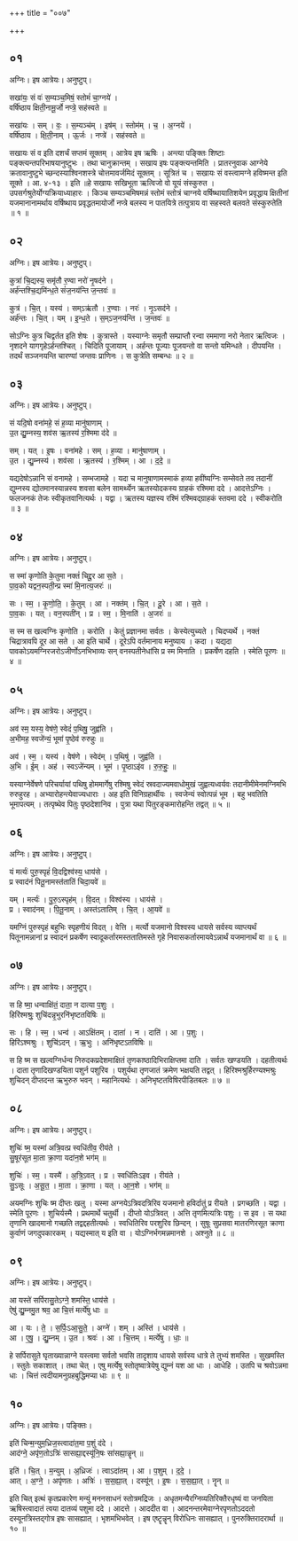 +++
title = "००७"

+++


## ०१
अग्निः। इष आत्रेयः। अनुष्टुप्।

सखा॑यः॒ सं वः॑ स॒म्यञ्च॒मिषं॒ स्तोमं॑ चा॒ग्नये॑ ।  
वर्षि॑ष्ठाय क्षिती॒नामू॒र्जो नप्त्रे॒ सह॑स्वते ॥

सखा॑यः । सम् । वः॒ । स॒म्यञ्च॑म् । इष॑म् । स्तोम॑म् । च॒ । अ॒ग्नये॑ ।  
वर्षि॑ष्ठाय । क्षि॒ती॒नाम् । ऊ॒र्जः । नप्त्रे॑ । सह॑स्वते ॥

सखायः सं व इति दशर्चं सप्तमं सूक्तम् । आत्रेय इष ऋषिः । अन्त्या पङ्क्तिः शिष्टाः पङ्क्त्यन्तपरिभाषयानुष्टुभः । तथा चानुक्रान्तम् । सखाय इषः पङ्क्त्यन्तमिति । प्रातरनुवाक आग्नेये क्रतावानुष्टुभे च्छन्दस्याश्विनशस्त्रे चोत्तमावर्जमिदं सूक्तम् । सूत्रितं च । सखायः सं वस्त्वामग्ने हविष्मन्त इति सूक्ते । आ. ४-१३ । इति ॥हे सखायः सखिभूता ऋत्विजो वो यूयं संस्कुरुत । उपसर्गश्रुतेर्योग्यक्रियाध्याहारः । किञ्च सम्यञ्चमिषमन्नं स्तोमं स्तोत्रं चाग्नये वर्षिष्थायातिशयेन प्रवृद्धाय क्षितीनां यजमानानामर्थाय वर्षिष्थाय प्रवृद्धतमायोर्जो नप्त्रे बलस्य न पातयित्रे तत्पुत्राय वा सहस्वते बलवते संस्कुरुतेति ॥ १ ॥

## ०२
अग्निः। इष आत्रेयः। अनुष्टुप्।

कुत्रा॑ चि॒द्यस्य॒ समृ॑तौ र॒ण्वा नरो॑ नृ॒षद॑ने ।  
अर्ह॑न्तश्चि॒द्यमि॑न्ध॒ते सं॑ज॒नय॑न्ति ज॒न्तवः॑ ॥

कुत्र॑ । चि॒त् । यस्य॑ । सम्ऽऋ॑तौ । र॒ण्वाः । नरः॑ । नृ॒ऽसद॑ने ।  
अर्ह॑न्तः । चि॒त् । यम् । इ॒न्ध॒ते । स॒म्ऽज॒नय॑न्ति । ज॒न्तवः॑ ॥

सोऽग्निः कुत्र चिद्वर्तत इति शेषः । कुत्रास्ते । यस्याग्नेः समृतौ सम्प्राप्तौ रन्वा रममाणा नरो नेतार ऋत्विजः । नृशदने यागगृहेऽर्हन्तश्चित् । चिदिति पूजायाम् । अर्हन्तः पूज्याः पूजयन्तो वा सन्तो यमिन्धते । दीपयन्ति । तदर्थं सञ्जनयन्ति चारण्यां जन्तवः प्राणिनः । स कुत्रेति सम्बन्धः ॥ २ ॥

## ०३
अग्निः। इष आत्रेयः। अनुष्टुप्।

सं यदि॒षो वना॑महे॒ सं ह॒व्या मानु॑षाणाम् ।  
उ॒त द्यु॒म्नस्य॒ शव॑स ऋ॒तस्य॑ र॒श्मिमा द॑दे ॥

सम् । यत् । इ॒षः । वना॑महे । सम् । ह॒व्या । मानु॑षाणाम् ।  
उ॒त । द्यु॒म्नस्य॑ । शव॑सा । ऋ॒तस्य॑ । र॒श्मिम् । आ । द॒दे॒ ॥

यद्यदेषोऽन्नानि सं वनामहे । सम्भजामहे । यदा च मानुषाणामस्माकं हव्या हवींष्यग्निः सम्सेवते तव तदानीं द्युम्नस्य द्योतमानस्यान्नस्य शवसा बलेन सामर्थ्येन ऋतस्योदकस्य ग्राहकं रश्मिमा ददे । आदत्तेऽग्निः । फलजनकं तेजः स्वीकृतवानित्यर्थः । यद्वा । ऋतस्य यज्ञस्य रश्मिं रश्मिवद्ग्राहकं स्तवमा ददे । स्वीकरोति ॥ ३ ॥

## ०४
अग्निः। इष आत्रेयः। अनुष्टुप्।

स स्मा॑ कृणोति के॒तुमा नक्तं॑ चिद्दू॒र आ स॒ते ।  
पा॒व॒को यद्वन॒स्पती॒न्प्र स्मा॑ मि॒नात्य॒जरः॑ ॥

सः । स्म॒ । कृ॒णो॒ति॒ । के॒तुम् । आ । नक्त॑म् । चि॒त् । दू॒रे । आ । स॒ते ।  
पा॒व॒कः । यत् । वन॒स्पती॑न् । प्र । स्म॒ । मि॒नाति॑ । अ॒जरः॑ ॥

स स्म स खल्वग्निः कृणोति । करोति । केतुं प्रज्ञानमा सर्वतः । केस्येत्युच्यते । चिदप्यर्थे । नक्तं चिद्रात्रावपि दूर आ सते । आ इति चार्थे । दूरेऽपि वर्तमानाय मनुष्याय । कदा । यद्यदा पावकोऽयमग्निरजरोऽजीर्णोऽनभिभाव्यः सन् वनस्पतीनेधांसि प्र स्म मिनाति । प्रकर्षेण दहति । स्मेति पूरणः ॥ ४ ॥

## ०५
अग्निः। इष आत्रेयः। अनुष्टुप्।

अव॑ स्म॒ यस्य॒ वेष॑णे॒ स्वेदं॑ प॒थिषु॒ जुह्व॑ति ।  
अ॒भीमह॒ स्वजे॑न्यं॒ भूमा॑ पृ॒ष्ठेव॑ रुरुहुः ॥

अव॑ । स्म॒ । यस्य॑ । वेष॑णे । स्वेद॑म् । प॒थिषु॑ । जुह्व॑ति ।  
अ॒भि । ई॒म् । अह॑ । स्वऽजे॑न्यम् । भूम॑ । पृ॒ष्ठाऽइ॑व । रु॒रु॒हुः॒ ॥

यस्याग्नेर्वेषणे परिचर्यायां पथिषु होममार्गेषु रश्मिषु स्वेदं स्रवदाज्यमवाधोमुखं जुह्वत्यध्वर्यवः तदानीमीमेनमग्निमभि रुरुहुरह । अभ्यारोहन्त्येवाज्यधाराः । अह इति विनिग्रहार्थीयः । स्वजेन्यं स्वोत्पन्नं भूम । बहु भवतिति भूमापत्यम् । तत्पृष्थेव पितुः पृष्ठदेशानिव । पुत्रा यथा पितुरङ्कमारोहन्ति तद्वत् ॥ ५ ॥

## ०६
अग्निः। इष आत्रेयः। अनुष्टुप्।

यं मर्त्यः॑ पुरु॒स्पृहं॑ वि॒दद्विश्व॑स्य॒ धाय॑से ।  
प्र स्वाद॑नं पितू॒नामस्त॑तातिं चिदा॒यवे॑ ॥

यम् । मर्त्यः॑ । पु॒रु॒ऽस्पृह॑म् । वि॒दत् । विश्व॑स्य । धाय॑से ।  
प्र । स्वाद॑नम् । पि॒तू॒नाम् । अस्त॑ऽतातिम् । चि॒त् । आ॒यवे॑ ॥

यमग्निं पुरुस्पृहं बहुभिः स्पृहणीयं विदत् । वेत्ति । मर्त्यो यजमानो विश्वस्य धायसे सर्वस्य व्याप्त्यर्थं पितूनामन्नानां प्र स्वादनं प्रकर्षेण स्वादूकर्तारमस्ततातिमस्ते गृहे निवासकर्तारमायवेऽन्नार्थं यजमानार्थं वा ॥ ६ ॥

## ०७
अग्निः। इष आत्रेयः। अनुष्टुप्।

स हि ष्मा॒ धन्वाक्षि॑तं॒ दाता॒ न दात्या प॒शुः ।  
हिरि॑श्मश्रुः॒ शुचि॑दन्नृ॒भुरनि॑भृष्टतविषिः ॥

सः । हि । स्म॒ । धन्व॑ । आऽक्षि॑तम् । दाता॑ । न । दाति॑ । आ । प॒शुः ।  
हिरि॑ऽश्मश्रुः । शुचि॑ऽदन् । ऋ॒भुः । अनि॑भृष्टऽतविषिः ॥

स हि ष्म स खल्वग्निर्धन्व निरुदकप्रदेशमाक्षितं तृणकाष्ठादिभिराक्षिप्तमा दाति । सर्वतः खण्डयति । दहतीत्यर्थः । दाता तृणादिखण्डयिता पशुर्न पशुरिव । पशुर्यथा तृणजातं क्रमेण भक्षयति तद्वत् । हिरिश्मश्रुर्हिरण्यश्मश्रुः शुचिदन् दीप्तदन्त ऋभुरुरु भवन् । महानित्यर्थः । अनिभृष्टतविषिरपीडितबलः ॥ ७ ॥

## ०८
अग्निः। इष आत्रेयः। अनुष्टुप्।

शुचिः॑ ष्म॒ यस्मा॑ अत्रि॒वत्प्र स्वधि॑तीव॒ रीय॑ते ।  
सु॒षूर॑सूत मा॒ता क्रा॒णा यदा॑न॒शे भग॑म् ॥

शुचिः॑ । स्म॒ । यस्मै॑ । अ॒त्रि॒ऽवत् । प्र । स्वधि॑तिःऽइव । रीय॑ते ।  
सु॒ऽसूः । अ॒सू॒त॒ । मा॒ता । क्रा॒णा । यत् । आ॒न॒शे । भग॑म् ॥

अयमग्निः शुचिः ष्म दीप्तः खलु । यस्मा अग्नयेऽत्रिवदत्रिरिव यजमानो हविर्दातुं प्र रीयते । प्रगच्छति । यद्वा । स्मेति पूरणः । शुचिर्यस्मै । प्रथमार्थे चतुर्थी । दीप्तो योऽत्रिवत् । अत्ति तृणमित्यत्रिः पशुः । स इव । स यथा तृणानि खादमानो गच्छति तद्वद्दहतीत्यर्थः । स्वधितिरिव परशुरिव छिन्दन् । सुषूः सुप्रसवा मातरणिरसूत क्राणा कुर्वाणं जगदुपकारकम् । यद्यस्मात् य इति वा । योऽग्निर्भगमन्नमानशे । अश्नुते ॥ ८ ॥

## ०९
अग्निः। इष आत्रेयः। अनुष्टुप्।

आ यस्ते॑ सर्पिरासु॒तेऽग्ने॒ शमस्ति॒ धाय॑से ।  
ऐषु॑ द्यु॒म्नमु॒त श्रव॒ आ चि॒त्तं मर्त्ये॑षु धाः ॥

आ । यः । ते॒ । स॒र्पिः॒ऽआ॒सु॒ते॒ । अग्ने॑ । शम् । अस्ति॑ । धाय॑से ।  
आ । ए॒षु॒ । द्यु॒म्नम् । उ॒त । श्रवः॑ । आ । चि॒त्तम् । मर्त्ये॑षु । धाः॒ ॥

हे सर्पिरासुते घृताख्यान्नाग्ने यस्त्वमा सर्वतो भवसि तादृशाय धायसे सर्वस्य धात्रे ते तुभ्यं शमस्ति । सुखमस्ति । स्तुतेः सकाशात् । तथा चेत् । एषु मर्त्येषु स्तोतृष्वात्रेयेषु द्युम्नं यश आ धाः । आधेहि । उतपि च श्रवोऽन्नमा धाः । चित्तं त्वदीयामनुग्रहबुद्धिमप्या धाः ॥ ९ ॥

## १०
अग्निः। इष आत्रेयः। पङ्क्तिः।

इति॑ चिन्म॒न्युम॒ध्रिज॒स्त्वादा॑त॒मा प॒शुं द॑दे ।  
आद॑ग्ने॒ अपृ॑ण॒तोऽत्रिः॑ सासह्या॒द्दस्यू॑नि॒षः सा॑सह्या॒न्नॄन् ॥

इति॑ । चि॒त् । म॒न्युम् । अ॒ध्रिजः॑ । त्वाऽदा॑तम् । आ । प॒शुम् । द॒दे॒ ।  
आत् । अ॒ग्ने॒ । अपृ॑णतः । अत्रिः॑ । स॒स॒ह्या॒त् । दस्यू॑न् । इ॒षः । स॒स॒ह्या॒त् । नॄन् ॥

इति चित् इत्थं कृतप्रकारेण मन्युं मननसाधनं स्तोत्रमद्रिजः । अधृतमन्यैरग्निव्यतिरिक्तैरधृष्यं वा जनयिता ऋषिस्त्वादातं त्वया दातव्यं पशुमा ददे । आदत्ते । आददीत वा । आदनन्तरमेवाग्नेरपृणतोऽददतो दस्यूनत्रिस्तद्गोत्र इषः सासह्यात् । भृशमभिभवेत् । इष एष्टॄन्नॄन् विरोधिनः सासह्यात् । पुनरुक्तिरादरार्था ॥ १० ॥